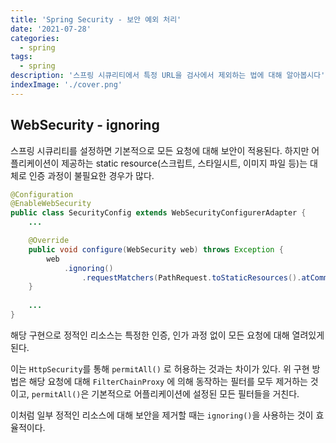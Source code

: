 ```yaml
---
title: 'Spring Security - 보안 예외 처리'
date: '2021-07-28'
categories:
  - spring
tags:
  - spring
description: '스프링 시큐리티에서 특정 URL을 검사에서 제외하는 법에 대해 알아봅시다'
indexImage: './cover.png'
---
```


## WebSecurity - ignoring  

스프링 시큐리티를 설정하면 기본적으로 모든 요청에 대해 보안이 적용된다. 
하지만 어플리케이션이 제공하는 static resource(스크립트, 스타일시트, 이미지 파일 등)는 대체로 인증 과정이 불필요한 경우가 많다. 

``` java
@Configuration
@EnableWebSecurity
public class SecurityConfig extends WebSecurityConfigurerAdapter {
    ...

    @Override
    public void configure(WebSecurity web) throws Exception {
        web
            .ignoring()
                .requestMatchers(PathRequest.toStaticResources().atCommonLocations());
    }
    
    ...
}
```

해당 구현으로 정적인 리소스는 특정한 인증, 인가 과정 없이 모든 요청에 대해 열려있게된다. 

이는 ```HttpSecurity```를 통해 ```permitAll()``` 로 허용하는 것과는 차이가 있다. 
위 구현 방법은 해당 요청에 대해 ```FilterChainProxy``` 에 의해 동작하는 필터를 모두 제거하는 것이고, ```permitAll()```은 기본적으로 어플리케이션에 설정된 모든 필터들을 거친다. 

이처럼 일부 정적인 리소스에 대해 보안을 제거할 때는 ```ignoring()```을 사용하는 것이 효율적이다.